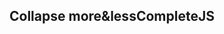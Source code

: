 <h2>Collapse more&less<span class="status complete">Complete</span><span class="status complete">JS</span></h2>
